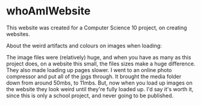 # whoAmIWebsite

This website was created for a Computer Science 10 project, on creating websites.

About the weird artifacts and colours on images when loading:

The image files were (relatively) huge, and when you have as many as this project does, on a website this small, the files sizes make a huge difference. They also made loading up pages slower.
I went to an online photo compressor and put all of the jpgs through. It brought the media folder down from around 50mbs, to 11mbs. But, now when you load up images on the website they look weird until they're fully loaded up. I'd say it's worth it, since this is only a school project, and never going to be published.
